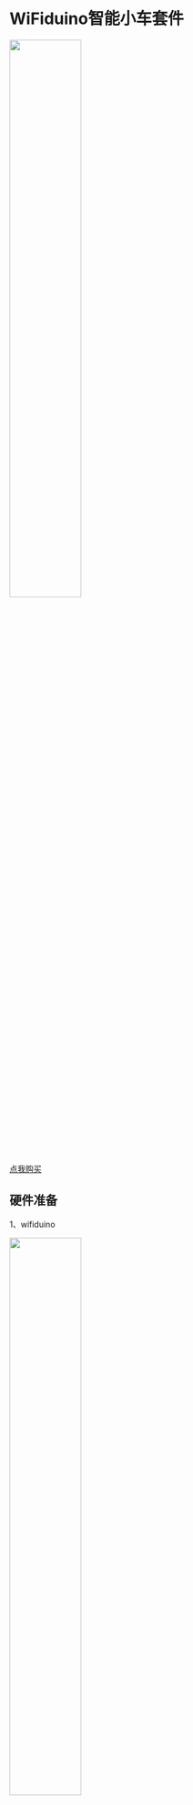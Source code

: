 # WiFiduino智能小车套件

<img src="../img/OJKITX11/01.jpg" width=50% />

[点我购买](https://item.taobao.com/item.htm?id=592030973220)

## 硬件准备

1、wifiduino

<img src="../img/OJKITX11/02.png" width=50% />

2、小车车体

<img src="../img/OJKITX11/03.png" width=50% />

3、电机驱动模块

<img src="../img/OJKITX11/04.jpg" width=50% />

4、杜邦线若干（公对公）

5、6~9V电池（给wifiduino主板DC口供电）

## 软件准备
 
### 1、下载并安装Arduino IDE

[点击去下载](https://arduino.me/download)
### 2、下载并安装esp8266扩展 

[点击去下载](https://arduino.me/a/esp8266)  

如果安装过其他版本的esp8266sdk，请先删除，再使用本安装包

双击下载的.exe 安装esp8266扩展库

解压完成后，再打开Arduino IDE，即可在 菜单栏>工具>开发板 中找到你使用的wifiduino开发板

<img src="../img/OJKITX11/05.png" width=50% />


### 3、下载并加载Blinker-library

下载地址：<https://github.com/blinker-iot/blinker-library>

将其放在  我的文档—Arduino—libraries 下面，如图所示：

<img src="../img/OJKITX11/06.png" width=50% />

### 4、下载并安装blinker APP 

android下载：[点击下载](https://github.com/blinker-iot/app-release/releases)  

IOS下载：app store中搜索“blinker”下载  

## 添加设备  
 
1. 确保开发板连接的网络能连接外网  
   
2. 在blinker app中，点击右上角的“+”进入添加设备页面  

3. 点击选择==Arduino== > ==wifi接入== > ==阿里云==  
 
4. 获取到==SecretKey==，并填写到程序中  （记住这个SecretKey编号，待会程序中会用到）
   
<img src="../img/OJKITX11/07.png" width=50% />

## 连接wifiduino
 
将wifiduino通过microusb线连接至电脑，在第一次使用wifiduino时，电脑会自动给wifiduino安装驱动（使用的驱动芯片为ch340）。安装完成后再设备管理器中查看驱动是否安装成功。安装成功后会有显示驱动对应通信串口号，如下图，串口号位COM13

<img src="../img/OJKITX11/08.png" width=50% />

当然有时候驱动会安装不上，如下图所示：

<img src="../img/OJKITX11/09.png" width=50% />

这时候就需要手动安装驱动。从 <https://arduino.me/download>  下载驱动程序，解压之后以管理员身份运行SETUP.EXE文件即可。然后重新拔插下wifiduino，直到在设备管理器中成功看到对应的CH340的驱动已经后面的COM口。

## 给wifiduino下载程序
***
打开例程4WD_wifi_key_control.ino

修改程序中的 auth[]值和要连接的wifi的ssid及密码

<img src="../img/OJKITX11/10.png" width=50% />

记住程序中定义的几个按键的键值，待会app中会用到

<img src="../img/OJKITX11/11.png" width=50% />

点击下载，将程序下载至wifiduino主板中。

## wifiduino连接小车及驱动模块
 
<img src="../img/OJKITX11/12.png" width=50% />

1、Wifiduino与电机驱动板L298N模块的连线

|Wifiduino|L298N电机驱动板|
|:--:|:--:|
|7|IN4|
|6|IN3|
|4|IN1|
|5|IN2|
|VIN|+12V|
|GND|GND|

+ 左边电机接L298N电机驱动模块的 OUT1 OUT2  右边电机接OUT3 OUT4
  
+ 将wifiduino供电头与电池盒进行焊接

4、电池7.4V（2节锂电池）输入给wifiduino DC口供电

## 编辑界面 
 
1.点击进入设备界面，点击右上角编辑键，切换到界面编辑模式  

2.添加一个开关组件，点击按键组件，  

举例：添加一个 “上键”的按键

选择按键样式，可以选择按键的图标大小。点击“显示图标”可以修改“上键”的图标为一个向上的箭头

随后修改 数据键名、显示文本如图所示：

<img src="../img/OJKITX11/13.png" width=50% />

同时添加布置“下键”“左键”“右键”“中键”

分别修改其键值为“btn-x” “btn-z”“btn-z”“btn-t”

<img src="../img/OJKITX11/14.png" width=50% />

点击右上角解锁，即可完成编辑。

随后操作手机app的按键，观察小车运动情况。
